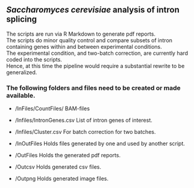 ## *Saccharomyces cerevisiae* analysis of intron splicing

The scripts are run via R Markdown to generate pdf reports.\
The scripts do minor quality control and compare subsets of intron containing genes within and between experimental conditions.\
The experimental condition, and two-batch correction, are currently hard coded into the scripts.\
Hence, at this time the pipeline would require a substantial rewrite to be generalized.

### The following folders and files need to be created or made available.

-   /InFiles/CountFiles/ BAM-files

-   /Infiles/IntronGenes.csv List of intron genes of interest.

-   /Infiles/Cluster.csv For batch correction for two batches.

-   /InOutFiles Holds files generated by one and used by another script.

-   /OutFiles Holds the generated pdf reports.

-   /Outcsv Holds generated csv files.

-   /Outpng Holds generated image files.
